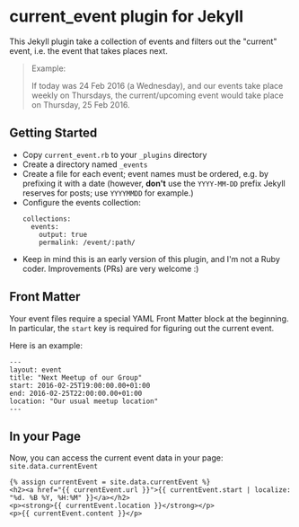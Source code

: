 # current_event plugin for Jekyll

This Jekyll plugin take a collection of events and filters out the "current" event, i.e. the event that takes places next.

>Example:
>
>If today was 24 Feb 2016 (a Wednesday), and our events take place weekly on Thursdays, the current/upcoming event would take place on Thursday, 25 Feb 2016.

## Getting Started

* Copy `current_event.rb` to your `_plugins` directory
* Create a directory named `_events`
* Create a file for each event; event names must be ordered, e.g. by prefixing it with a date (however, **don't** use the `YYYY-MM-DD` prefix Jekyll reserves for posts; use `YYYYMMDD` for example.)
* Configure the events collection:
    ```
    collections:
      events:
        output: true
        permalink: /event/:path/

    ```
* Keep in mind this is an early version of this plugin, and I'm not a Ruby coder. Improvements (PRs) are very welcome :)

## Front Matter

Your event files require a special YAML Front Matter block at the beginning. In particular, the `start` key is required for figuring out the current event.

Here is an example:

```
---
layout: event
title: "Next Meetup of our Group"
start: 2016-02-25T19:00:00.00+01:00
end: 2016-02-25T22:00:00.00+01:00
location: "Our usual meetup location"
---
```

## In your Page

Now, you can access the current event data in your page: `site.data.currentEvent`

```
{% assign currentEvent = site.data.currentEvent %}
<h2><a href="{{ currentEvent.url }}">{{ currentEvent.start | localize: "%d. %B %Y, %H:%M" }}</a></h2>
<p><strong>{{ currentEvent.location }}</strong></p>
<p>{{ currentEvent.content }}</p>
```